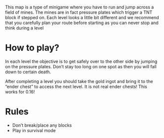 This map is a type of minigame where you have to run and jump across a field of mines. The mines are in fact pressure plates which trigger a TNT block if stepped on. Each level looks a little bit different and we recommend that you carefully plan your route before starting as you can never stop and think during a level
# How to play?
In each level the objective is to get safely over to the other side by jumping on the pressure plates. Don’t stay too long on one spot as then you will fall down to certain death.

After completing a level you should take the gold ingot and bring it to the “ender chest” to access the next level. It is not real ender chests! This works for 0.16!
# Rules
- Don’t break/place any blocks
- Play in survival mode

